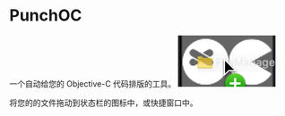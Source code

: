 # PunchOC
一个自动给您的 Objective-C 代码排版的工具。
<img src="https://github.com/icefirewang/PunchOC/blob/master/pull.png" width ="174" height="92" align=right/>

将您的的文件拖动到状态栏的图标中，或快捷窗口中。

